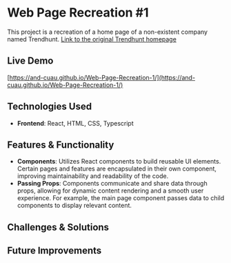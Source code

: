 # Web Page Recreation #1
This project is a recreation of a home page of a non-existent company named Trendhunt. [Link to the original Trendhunt homepage](https://dribbble.com/shots/25739673-Trendhunt-Landing-page)

## Live Demo
[https://and-cuau.github.io/Web-Page-Recreation-1/](https://and-cuau.github.io/Web-Page-Recreation-1/)

## Technologies Used  
- **Frontend**: React, HTML, CSS, Typescript

## Features & Functionality  
- **Components**: Utilizes React components to build reusable UI elements. Certain pages and features are encapsulated in their own component, improving maintainability and readability of the code.
- **Passing Props**: Components communicate and share data through props, allowing for dynamic content rendering and a smooth user experience. For example, the main page component passes data to child components to display relevant content. 

## Challenges & Solutions  

## Future Improvements  

